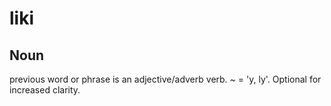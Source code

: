 liki
===

Noun
---

previous word or phrase is an adjective/adverb verb. *<noun> ~* = '<noun>y, <noun>ly'. Optional for increased clarity.